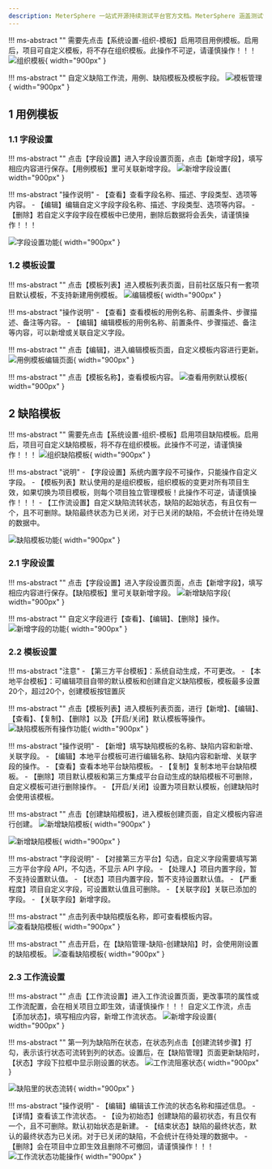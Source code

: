 ```yaml
---
description: MeterSphere 一站式开源持续测试平台官方文档。MeterSphere 涵盖测试管理、接口测试、UI 测试和性能测试等功能，全面兼容 JMeter、Selenium 等主流开源标准，有效助力开发和测试团队充分利用云弹性进行高度可 扩展的自动化测试，加速高质量的软件交付。
---
```


!!! ms-abstract ""
    需要先点击【系统设置-组织-模板】启用项目用例模板。启用后，项目可自定义模板，将不存在组织模板。此操作不可逆，请谨慎操作！！！
![组织模板](../../img/project_management/template_management/组织模板.png){ width="900px" }

!!! ms-abstract ""
    自定义缺陷工作流，用例、缺陷模板及模板字段。
![模板管理](../../img/project_management/template_management/模板管理.png){ width="900px" }

## 1 用例模板
### 1.1 字段设置
!!! ms-abstract ""
    点击【字段设置】进入字段设置页面，点击【新增字段】，填写相应内容进行保存。【用例模板】里可关联新增字段。
![新增字段设置](../../img/project_management/template_management/新增字段设置.png){ width="900px" }

!!! ms-abstract "操作说明"
    - 【查看】查看字段名称、描述、字段类型、选项等内容。
    - 【编辑】编辑自定义字段字段名称、描述、字段类型、选项等内容。
    - 【删除】若自定义字段字段在模板中已使用，删除后数据将会丢失，请谨慎操作！！！

![字段设置功能](../../img/project_management/template_management/字段设置功能.png){ width="900px" }

### 1.2 模板设置
!!! ms-abstract ""
    点击【模板列表】进入模板列表页面，目前社区版只有一套项目默认模板，不支持新建用例模板。
![编辑模板](../../img/project_management/template_management/编辑模板.png){ width="900px" }
    
!!! ms-abstract "操作说明"
    - 【查看】查看模板的用例名称、前置条件、步骤描述、备注等内容。
    - 【编辑】编辑模板的用例名称、前置条件、步骤描述、备注等内容，可以新增或关联自定义字段。

!!! ms-abstract ""
    点击【编辑】，进入编辑模板页面，自定义模板内容进行更新。
![用例模板编辑页面](../../img/project_management/template_management/用例模板编辑页面.png){ width="900px" }

!!! ms-abstract ""
    点击【模板名称】，查看模板内容。
![查看用例默认模板](../../img/project_management/template_management/查看用例默认模板.png){ width="900px" }

## 2 缺陷模板
!!! ms-abstract ""
    需要先点击【系统设置-组织-模板】启用项目缺陷模板。启用后，项目可自定义缺陷模板，将不存在组织模板。此操作不可逆，请谨慎操作！！！
![组织缺陷模板](../../img/project_management/template_management/组织缺陷模板.png){ width="900px" }

!!! ms-abstract "说明"
    - 【字段设置】系统内置字段不可操作，只能操作自定义字段。
    - 【模板列表】默认使用的是组织模板，组织模板的变更对所有项目生效，如果切换为项目模板，则每个项目独立管理模板！此操作不可逆，请谨慎操作！！！
    - 【工作流设置】自定义缺陷流转状态，缺陷的起始状态，有且仅有一个，且不可删除。缺陷最终状态为已关闭，对于已关闭的缺陷，不会统计在待处理的数据中。

![缺陷模板功能](../../img/project_management/template_management/缺陷模板功能.png){ width="900px" }

### 2.1 字段设置
!!! ms-abstract ""
    点击【字段设置】进入字段设置页面，点击【新增字段】，填写相应内容进行保存。【缺陷模板】里可关联新增字段。
![新增缺陷字段](../../img/project_management/template_management/新增缺陷字段.png){ width="900px" }

!!! ms-abstract ""
    自定义字段进行【查看】、【编辑】、【删除】操作。
![新增字段的功能](../../img/project_management/template_management/新增字段的功能.png){ width="900px" }

### 2.2 模板设置
!!! ms-abstract "注意"
    - 【第三方平台模板】：系统自动生成，不可更改。
    - 【本地平台模板】：可编辑项目自带的默认模板和创建自定义缺陷模板，模板最多设置20个，超过20个，创建模板按钮置灰<br>
    
!!! ms-abstract ""
    点击【模板列表】进入模板列表页面，进行【新增】、【编辑】、【查看】、【复制】、【删除】以及【开启/关闭】默认模板等操作。
![缺陷模板所有操作功能](../../img/project_management/template_management/缺陷模板所有操作功能.png){ width="900px" }

!!! ms-abstract "操作说明"
    - 【新增】填写缺陷模板的名称、缺陷内容和新增、关联字段。
    - 【编辑】本地平台模板可进行编辑名称、缺陷内容和新增、关联字段的操作。
    - 【查看】查看本地平台缺陷模板。
    - 【复制】复制本地平台缺陷模板。
    - 【删除】项目默认模板和第三方集成平台自动生成的缺陷模板不可删除，自定义模板可进行删除操作。
    - 【开启/关闭】设置为项目默认模板，创建缺陷时会使用该模板。

!!! ms-abstract ""
    点击【创建缺陷模板】，进入模板创建页面，自定义模板内容进行创建。
![新增缺陷模板](../../img/project_management/template_management/新增缺陷模板.png){ width="900px" }

![新增缺陷模板](../../img/project_management/template_management/新增缺陷模板勾选第三方平台.png){ width="900px" }

!!! ms-abstract "字段说明"
    - 【对接第三方平台】勾选，自定义字段需要填写第三方平台字段 API，不勾选，不显示 API 字段。
    - 【处理人】项目内置字段，暂不支持设置默认值。
    - 【状态】项目内置字段，暂不支持设置默认值。
    - 【严重程度】项目自定义字段，可设置默认值且可删除。
    - 【关联字段】关联已添加的字段。
    - 【关联字段】新增字段。
    
!!! ms-abstract ""
    点击列表中缺陷模版名称，即可查看模板内容。
![查看缺陷模板](../../img/project_management/template_management/查看缺陷模板.png){ width="900px" }

!!! ms-abstract ""
    点击开启，在【缺陷管理-缺陷-创建缺陷】时，会使用刚设置的缺陷模板。
![查看缺陷模板](../../img/project_management/template_management/缺陷创建使用模板.png){ width="900px" }

### 2.3 工作流设置
!!! ms-abstract ""
    点击【工作流设置】进入工作流设置页面，更改事项的属性或工作流配置，会在相关项目立即生效，请谨慎操作！！！
    自定义工作流，点击【添加状态】，填写相应内容，新增工作流状态。
![新增字段设置](../../img/project_management/template_management/创建工作流.png){ width="900px" }

!!! ms-abstract ""
    第一列为缺陷所在状态，在状态列点击【创建流转步骤】打勾，表示该行状态可流转到列的状态。设置后，在【缺陷管理】页面更新缺陷时，【状态】字段下拉框中显示刚设置的状态。
![工作流阻塞状态](../../img/project_management/template_management/工作流阻塞状态.png){ width="900px" }

![缺陷里的状态流转](../../img/project_management/template_management/缺陷里的状态流转.png){ width="900px" }

!!! ms-abstract "操作说明"
    - 【编辑】编辑该工作流的状态名称和描述信息。
    - 【详情】查看该工作流状态。
    - 【设为初始态】创建缺陷的最初状态，有且仅有一个，且不可删除。默认初始状态是新建。
    - 【结束状态】缺陷的最终状态，默认的最终状态为已关闭。对于已关闭的缺陷，不会统计在待处理的数据中。
    - 【删除】会在项目中立即生效且删除不可撤回，请谨慎操作！！！
![工作流状态功能操作](../../img/project_management/template_management/工作流状态功能操作.png){ width="900px" }

